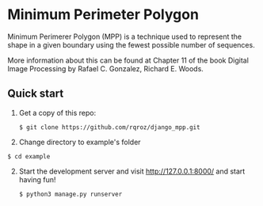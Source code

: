 # Minimum Perimeter Polygon

Minimum Perimerer Polygon (MPP) is a technique used to represent the shape in a given boundary using the fewest possible number of sequences.

More information about this can be found at Chapter 11 of the book Digital Image Processing by Rafael C. Gonzalez, Richard E. Woods.

Quick start
-----------
1. Get a copy of this repo:

    ```
    $ git clone https://github.com/rqroz/django_mpp.git
    ```

2. Change directory to example's folder

  ```
  $ cd example
  ```

2. Start the development server and visit http://127.0.0.1:8000/
   and start having fun!

   ```
   $ python3 manage.py runserver
   ```
